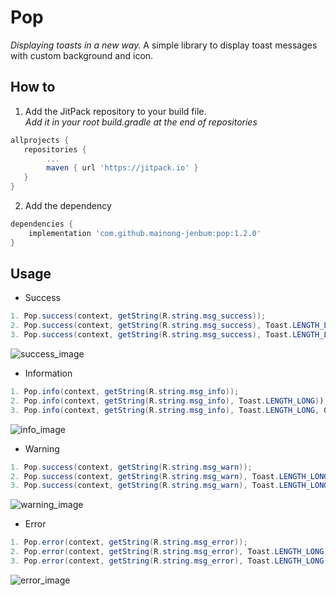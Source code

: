 # Pop

*Displaying toasts in a new way.*
A simple library to display toast messages with custom background and icon.

## How to

1. Add the JitPack repository to your build file.\
*Add it in your root build.gradle at the end of repositories*


```gradle
allprojects {
   repositories {
        ...
	    maven { url 'https://jitpack.io' }
   }
}
```

2. Add the dependency

```gradle
dependencies {
	implementation 'com.github.mainong-jenbum:pop:1.2.0'
}

```

## Usage

* Success
```java
1. Pop.success(context, getString(R.string.msg_success));
2. Pop.success(context, getString(R.string.msg_success), Toast.LENGTH_LONG));
3. Pop.success(context, getString(R.string.msg_success), Toast.LENGTH_LONG, Gravity.TOP));
```
![success_image](https://user-images.githubusercontent.com/23124053/58546398-e260bb80-8222-11e9-8320-21a22fbc5d6c.png)

* Information
```java
1. Pop.info(context, getString(R.string.msg_info));
2. Pop.info(context, getString(R.string.msg_info), Toast.LENGTH_LONG));
3. Pop.info(context, getString(R.string.msg_info), Toast.LENGTH_LONG, Gravity.TOP));
```
![info_image](https://user-images.githubusercontent.com/23124053/58546455-03291100-8223-11e9-8c13-a30e3baeb928.png)


* Warning
```java
1. Pop.success(context, getString(R.string.msg_warn));
2. Pop.success(context, getString(R.string.msg_warn), Toast.LENGTH_LONG));
3. Pop.success(context, getString(R.string.msg_warn), Toast.LENGTH_LONG, Gravity.TOP));
```
![warning_image](https://user-images.githubusercontent.com/23124053/58546500-19cf6800-8223-11e9-8867-5940af68e125.png)

* Error
```java
1. Pop.error(context, getString(R.string.msg_error));
2. Pop.error(context, getString(R.string.msg_error), Toast.LENGTH_LONG));
3. Pop.error(context, getString(R.string.msg_error), Toast.LENGTH_LONG, Gravity.TOP));
```
![error_image](https://user-images.githubusercontent.com/23124053/58546502-1c31c200-8223-11e9-86b5-10a5a987cb4d.png)
